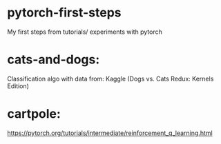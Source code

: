 # pytorch-first-steps
My first steps from tutorials/ experiments with pytorch

# cats-and-dogs:
Classification algo with data from: Kaggle (Dogs vs. Cats Redux: Kernels Edition)

# cartpole:
https://pytorch.org/tutorials/intermediate/reinforcement_q_learning.html